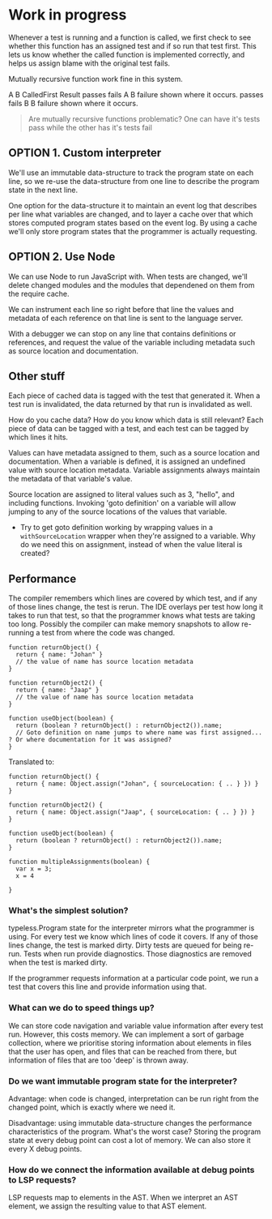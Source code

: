 # Work in progress

Whenever a test is running and a function is called, we first check to see whether this function has an assigned test and if so run that test first. This lets us know whether the called function is implemented correctly, and helps us assign blame with the original test fails.

Mutually recursive function work fine in this system.

A      B     CalledFirst Result
passes fails A           B failure shown where it occurs.
passes fails B           B failure shown where it occurs.

> Are mutually recursive functions problematic? One can have it's tests pass while the other has it's tests fail

## OPTION 1. Custom interpreter

We'll use an immutable data-structure to track the program state on each line, so we re-use the data-structure from one line to describe the program state in the next line.

One option for the data-structure it to maintain an event log that describes per line what variables are changed, and to layer a cache over that which stores computed program states based on the event log. By using a cache we'll only store program states that the programmer is actually requesting.

## OPTION 2. Use Node
We can use Node to run JavaScript with. When tests are changed, we'll delete changed modules and the modules that dependened on them from the require cache.

We can instrument each line so right before that line the values and metadata of each reference on that line is sent to the language server.

With a debugger we can stop on any line that contains definitions or references, and request the value of the variable including metadata such as source location and documentation.

## Other stuff
Each piece of cached data is tagged with the test that generated it. When a test run is invalidated, the data returned by that run is invalidated as well.

How do you cache data? How do you know which data is still relevant? Each piece of data can be tagged with a test, and each test can be tagged by which lines it hits.

Values can have metadata assigned to them, such as a source location and documentation. When a variable is defined, it is assigned an undefined value with source location metadata. Variable assignments always maintain the metadata of that variable's value.

Source location are assigned to literal values such as 3, "hello", and including functions. Invoking 'goto definition' on a variable will allow jumping to any of the source locations of the values that variable.


- Try to get goto definition working by wrapping values in a `withSourceLocation` wrapper when they're assigned to a variable. Why do we need this on assignment, instead of when the value literal is created? 


## Performance

The compiler remembers which lines are covered by which test, and if any of those lines change, the test is rerun. The IDE overlays per test how long it takes to run that test, so that the programmer knows what tests are taking too long. Possibly the compiler can make memory snapshots to allow re-running a test from where the code was changed.



```
function returnObject() {
  return { name: "Johan" }
  // the value of name has source location metadata
}

function returnObject2() {
  return { name: "Jaap" }
  // the value of name has source location metadata
}

function useObject(boolean) {
  return (boolean ? returnObject() : returnObject2()).name;
  // Goto definition on name jumps to where name was first assigned... ? Or where documentation for it was assigned?
}
```

Translated to:
```
function returnObject() {
  return { name: Object.assign("Johan", { sourceLocation: { .. } }) }
}

function returnObject2() {
  return { name: Object.assign("Jaap", { sourceLocation: { .. } }) }
}

function useObject(boolean) {
  return (boolean ? returnObject() : returnObject2()).name;
}
```

```
function multipleAssignments(boolean) {
  var x = 3;
  x = 4
  
}
```



### What's the simplest solution?
typeless.Program state for the interpreter mirrors what the programmer is using.
For every test we know which lines of code it covers.
If any of those lines change, the test is marked dirty.
Dirty tests are queued for being re-run. Tests when run provide diagnostics. Those diagnostics are removed when the test is marked dirty.

If the programmer requests information at a particular code point, we run a test that covers this line and provide information using that.

### What can we do to speed things up?

We can store code navigation and variable value information after every test run. However, this costs memory. We can implement a sort of garbage collection, where we prioritise storing information about elements in files that the user has open, and files that can be reached from there, but information of files that are too 'deep' is thrown away.

### Do we want immutable program state for the interpreter?

Advantage: when code is changed, interpretation can be run right from the changed point, which is exactly where we need it.

Disadvantage: using immutable data-structure changes the performance characteristics of the program. What's the worst case?
Storing the program state at every debug point can cost a lot of memory. We can also store it every X debug points.

### How do we connect the information available at debug points to LSP requests?
LSP requests map to elements in the AST.
When we interpret an AST element, we assign the resulting value to that AST element.